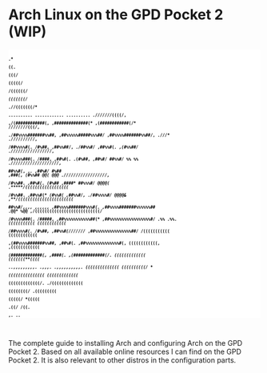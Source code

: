 # Arch Linux on the GPD Pocket 2 (WIP)
<code><span style="display:block;line-height:8px; font-size: 8px; font-weight:bold;white-space:pre;font-family: monospace;color: black; background: white;">                                                                                                                                                                                                     
                                                                                                                                                           .*                                        
                                                                                                                                                           ((.                                       
                                                                                                                                                          (((/                                       
                                                                                                                                                         (((((/                                      
                                                                                                                                                        /((((((/                                     
                                                                                                                                                       *(((((((/*                                    
                                                                                                                                                      .//(((((((/*                                   
                         ..........    ............           ..........                                                                             .///////((((/,                                  
                   ,/(############(,  ,##############(*      ,(############(/*                                                                         ////////(((/,                                 
                ./##%%%%#######%%##,  ,##%%%%%#####%%%##/    ,##%%%%#######%%##/,                                                                  .///* .//////////,                                
               /##%%%%#(.     /#%##,  ,##%%##/,   ./##%%#/   ,##%%#(*.    ,(#%%##/                                                                .////////*/////////,                               
              /#%%%%###(.     /####,  ,##%#(.       .(#%##,  ,##%#/         *##%%#/                %%    *%%                                     .////////////////////,                              
             *##%%#(***,      ,****.  ,##%#/         *#%##*  ,###(,          (#%%##*                @@( @@@                                     .****//////////////////,                             
             /#%%##.                  ,##%#(.        (#%##*  ,####*         *##%%%#/                 @@@@(                                     .*****/((((((((((((((((((*                            
             /#%%##.                  ,##%%#(*     *(#%%#(   ,##%%#/,     ./##%%%%#/                 @@@@&                                    ,**/(((((((((((((((((((((((*                           
             *##%%#/,,,,     ,,,,,,   ,##%%%%#######%%%#(.   ,##%%%%#######%%%%%%##*               .@@* %@@                                  ,/(((((((((((((((((((((((((((/                          
              /#%%%%###(.    /#####,  ,##%%%%%%%%%%%##(*     ,##%%%%%%%%%%%%%%%%%#/               .%%    .%%.                               *(((((((((((*      *((((((((((((                         
               /##%%%%#(.     /#%##,  ,##%%#(///////*        ,##%%%%%%%%%%%%%%%##/                                                         /(((((((((((          ((((((((((((                        
                ,(##%%%%#######%%##,  ,##%#(.                ,##%%%%%%%%%%%%%%#(,                                                         ((((((((((((,          ,((((((((((((                       
                   *(#############(,  ,####(.                ,(#############(/.                                                          (((((((((((((            (((((((**((((                      
                       ..,,,,,,,,,.    .,,,.                  .,,,,,,,,,,.                                                              ((((((((((((((            ((((((((((/  *                     
                                                                                                                                       (((((((((((((((            (((((((((((((*                     
                                                                                                                                      (((((((((((((/.              ./(((((((((((((                   
                                                                                                                                     ((((((((/                           .(((((((((                  
                                                                                                                                    (((((/                                    *(((((                 
                                                                                                                                  .((/                                            /((.               
                                                                                                                                 ,.                                                  ..              
                                                                                                                                                                                                     
</span></code>
The complete guide to installing Arch and configuring Arch on the GPD Pocket 2.
Based on all available online resources I can find on the GPD Pocket 2.
It is also relevant to other distros in the configuration parts.
